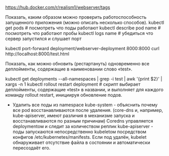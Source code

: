 https://hub.docker.com/r/realism1/webserver/tags

Показать, каким образом можно проверить работоспособность запущенного приложения (можно описать несколько способов).
kubectl get pods # посмотреть что поды работают
kubectl describe pod name # посмотреть что работают пробы
kubectl logs name # убедиться что сервер запустился и слушает порт

kubectl port-forward deployment/webserver-deployment 8000:8000
curl http://localhost:8000/test.html

Показать, как можно обновить (рестартануть) одновременно все деплойменты, содержащие в наименовании слово «test». 

kubectl get deployments --all-namespaces | grep -i test | awk '{print $2}' | xargs -n 1 kubectl rollout restart deployment # скрипт выбирает деплойменты, содержащие «test» в названии, и выполняет для каждого команду rollout restart, инициируя обновление подов.

* Удалить все поды из namespace kube-system - объяснить почему все pod восстанавливаются после удаления. (core-dns и, например, kube-apiserver, имеют различия в механизме запуска и восстанавливаются по разным причинам)
Coredns управляется deploymentом и следит за количеством реплик
kube-apiserver - поды запускаются непосредственно kubeletом посредством конфигов  /etc/kubernetes/manifests. Если  под удалён, kubelet обнаруживает отсутствие файла в состоянии и автоматически пересоздаёт его.
